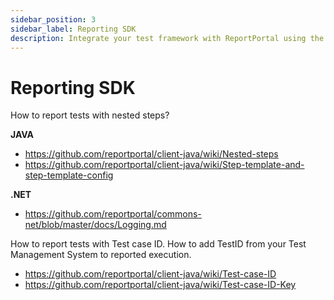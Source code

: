 ```yaml
---
sidebar_position: 3
sidebar_label: Reporting SDK
description: Integrate your test framework with ReportPortal using the Reporting SDK to log detailed test data, including nested steps and test case IDs, for enhanced reporting.
---
```


# Reporting SDK

How to report tests with nested steps?

**JAVA**
* https://github.com/reportportal/client-java/wiki/Nested-steps
* https://github.com/reportportal/client-java/wiki/Step-template-and-step-template-config

**.NET**
* https://github.com/reportportal/commons-net/blob/master/docs/Logging.md

How to report tests with Test case ID. How to add TestID from your Test Management System to reported execution.

  * https://github.com/reportportal/client-java/wiki/Test-case-ID
  * https://github.com/reportportal/client-java/wiki/Test-case-ID-Key
